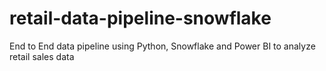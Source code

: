 # retail-data-pipeline-snowflake
End to End data pipeline using Python, Snowflake and Power BI  to analyze retail sales data
